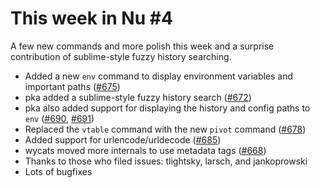 # This week in Nu #4

A few new commands and more polish this week and a surprise contribution of sublime-style fuzzy history searching.

- Added a new `env` command to display environment variables and important paths ([#675](https://github.com/nushell/nushell/pull/675))
- pka added a sublime-style fuzzy history search ([#672](https://github.com/nushell/nushell/pull/672))
- pka also added support for displaying the history and config paths to `env` ([#690](https://github.com/nushell/nushell/pull/690), [#691](https://github.com/nushell/nushell/pull/691))
- Replaced the `vtable` command with the new `pivot` command ([#678](https://github.com/nushell/nushell/pull/678))
- Added support for urlencode/urldecode ([#685](https://github.com/nushell/nushell/pull/685))
- wycats moved more internals to use metadata tags ([#668](https://github.com/nushell/nushell/pull/668))
- Thanks to those who filed issues: tlightsky, larsch, and jankoprowski
- Lots of bugfixes